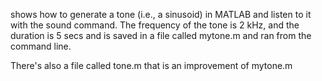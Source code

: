 shows how to generate a tone (i.e., a sinusoid) in
MATLAB and listen to it with the sound command. The frequency of the tone
is 2 kHz, and the duration is 5 secs and is saved in
a file called mytone.m and ran from the command line.

There's also a file called tone.m that is an improvement of mytone.m

